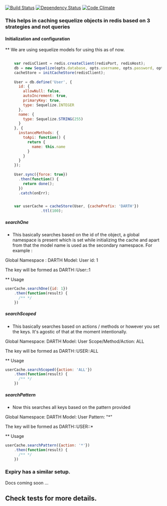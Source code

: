 [![Build Status](https://travis-ci.org/sladebot/redis-cache-sequelize.svg?branch=master)](https://travis-ci.org/sladebot/redis-cache-sequelize) [![Dependency Status](https://david-dm.org/sladebot/redis-cache-sequelize.svg)](https://david-dm.org/sladebot/redis-cache-sequelize.svg) [![Code Climate](https://codeclimate.com/github/sladebot/redis-cache-sequelize/badges/gpa.svg)](https://codeclimate.com/github/sladebot/redis-cache-sequelize)


### This helps in caching sequelize objects in redis based on 3 strategies and not queries


#### Initialization and configuration

** We are using sequelize models for using this as of now.

```javascript
	
	var redisClient = redis.createClient(redisPort, redisHost);
    db = new Sequelize(opts.database, opts.username, opts.password, opts);
    cacheStore = initCacheStore(redisClient);
    
    User = db.define('User', {
      id: {
        allowNull: false,
        autoIncrement: true,
        primaryKey: true,
        type: Sequelize.INTEGER
      }, 
      name: {
        type: Sequelize.STRING(255)
      }
    }, {
      instanceMethods: {
        toApi: function() {
          return {
            name: this.name
          }
        }
      }
    });
    
    User.sync({force: true})
      .then(function() {
        return done();
      })
      .catch(onErr);


	var userCache = cacheStore(User, {cachePrefix: 'DARTH'})
                .ttl(100);

```

##### searchOne

* This basically searches based on the id of the object, a global namespace is present which is set while initializing the cache and apart from that the model name is used as the secondary namespace. For example : 

Global Namespace : DARTH
Model: User
id: 1

The key will be formed as DARTH::User::1

** Usage

```javascript
userCache.searchOne({id: 1})
    .then(function(result) {  
      /** */
    })
```

##### searchScoped

* This basically searches based on actions / methods or however you set the keys. It's agostic of that at the moment intentionally.

Global Namespace:    DARTH
Model:               User
Scope/Method/Action: ALL

The key will be formed as DARTH::USER::ALL

** Usage

```javascript
userCache.searchScoped({action: 'ALL'})
    .then(function(result) {  
      /** */
    })
```

##### searchPattern

* Now this searches all keys based on the pattern provided

Global Namespace:    DARTH
Model:               User
Pattern:             "*"

The key will be formed as DARTH::USER::*

** Usage

```javascript
userCache.searchPattern({action: '*'})
    .then(function(result) {  
      /** */
    })
```

### Expiry has a similar setup. 
Docs coming soon ...


## Check tests for more details. 
